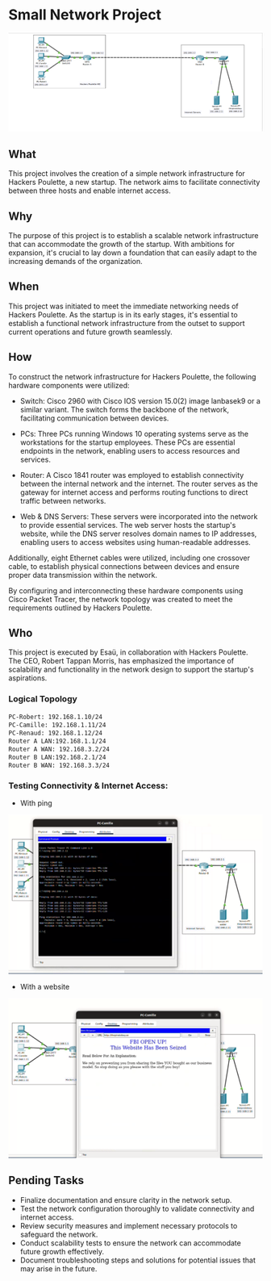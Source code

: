 # Small Network Project

<img src="assets/screenshot.png">

## What
This project involves the creation of a simple network infrastructure for Hackers Poulette, a new startup. The network aims to facilitate connectivity between three hosts and enable internet access.

## Why
The purpose of this project is to establish a scalable network infrastructure that can accommodate the growth of the startup. With ambitions for expansion, it's crucial to lay down a foundation that can easily adapt to the increasing demands of the organization.

## When
This project was initiated to meet the immediate networking needs of Hackers Poulette. As the startup is in its early stages, it's essential to establish a functional network infrastructure from the outset to support current operations and future growth seamlessly.

## How
To construct the network infrastructure for Hackers Poulette, the following hardware components were utilized:

- Switch: Cisco 2960 with Cisco IOS version 15.0(2) image lanbasek9 or a similar variant. The switch forms the backbone of the network, facilitating communication between devices.

- PCs: Three PCs running Windows 10 operating systems serve as the workstations for the startup employees. These PCs are essential endpoints in the network, enabling users to access resources and services.

- Router: A Cisco 1841 router was employed to establish connectivity between the internal network and the internet. The router serves as the gateway for internet access and performs routing functions to direct traffic between networks.

- Web & DNS Servers: These servers were incorporated into the network to provide essential services. The web server hosts the startup's website, while the DNS server resolves domain names to IP addresses, enabling users to access websites using human-readable addresses.

Additionally, eight Ethernet cables were utilized, including one crossover cable, to establish physical connections between devices and ensure proper data transmission within the network.

By configuring and interconnecting these hardware components using Cisco Packet Tracer, the network topology was created to meet the requirements outlined by Hackers Poulette.

## Who
This project is executed by Esaü, in collaboration with Hackers Poulette. The CEO, Robert Tappan Morris, has emphasized the importance of scalability and functionality in the network design to support the startup's aspirations.

### Logical Topology
```
PC-Robert: 192.168.1.10/24
PC-Camille: 192.168.1.11/24
PC-Renaud: 192.168.1.12/24
Router A LAN:192.168.1.1/24
Router A WAN: 192.168.3.2/24
Router B LAN:192.168.2.1/24
Router B WAN: 192.168.3.3/24
```

### Testing Connectivity & Internet Access: 
- With ping
<img src="assets/ping.png">

- With a website
<img src="assets/website.png">

## Pending Tasks
- Finalize documentation and ensure clarity in the network setup.
- Test the network configuration thoroughly to validate connectivity and internet access.
- Review security measures and implement necessary protocols to safeguard the network.
- Conduct scalability tests to ensure the network can accommodate future growth effectively.
- Document troubleshooting steps and solutions for potential issues that may arise in the future.

